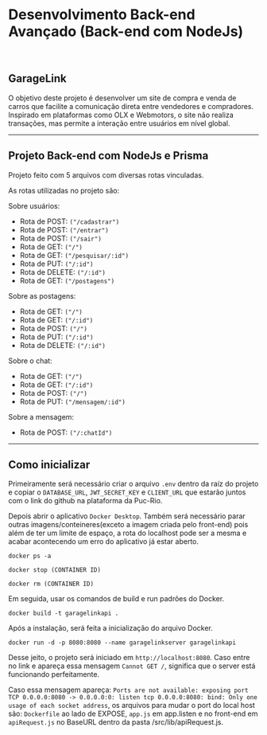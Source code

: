 # Desenvolvimento Back-end Avançado (Back-end com NodeJs)
  &nbsp;

## GarageLink

O objetivo deste projeto é desenvolver um site de compra e venda de carros que facilite a comunicação direta entre vendedores e compradores. Inspirado em plataformas como OLX e Webmotors, o site não realiza transações, mas permite a interação entre usuários em nível global.
    &nbsp;

---
## Projeto Back-end com NodeJs e Prisma

Projeto feito com 5 arquivos com diversas rotas vinculadas.

As rotas utilizadas no projeto são: 

Sobre usuários:
* Rota de POST: `("/cadastrar")`
* Rota de POST: `("/entrar")`
* Rota de POST: `("/sair")`
* Rota de GET: `("/")`
* Rota de GET: `("/pesquisar/:id")`
* Rota de PUT: `("/:id")`
* Rota de DELETE: `("/:id")`
* Rota de GET: `("/postagens")`

Sobre as postagens:
* Rota de GET: `("/")`
* Rota de GET: `("/:id")`
* Rota de POST: `("/")`
* Rota de PUT: `("/:id")`
* Rota de DELETE: `("/:id")`

Sobre o chat:
* Rota de GET: `("/")`
* Rota de GET: `("/:id")`
* Rota de POST: `("/")`
* Rota de PUT: `("/mensagem/:id")`

Sobre a mensagem:
* Rota de POST: `("/:chatId")`
  &nbsp;

---
## Como inicializar

Primeiramente será necessário criar o arquivo `.env` dentro da raíz do projeto e copiar o `DATABASE_URL`, `JWT_SECRET_KEY` e `CLIENT_URL` que estarão juntos com o link do github na plataforma da Puc-Rio.

Depois abrir o aplicativo `Docker Desktop`. Também será necessário parar outras imagens/conteineres(exceto a imagem criada pelo front-end) pois além de ter um limite de espaço, a rota do localhost pode ser a mesma e acabar acontecendo um erro do aplicativo já estar aberto.

```
docker ps -a
```

```
docker stop (CONTAINER ID)
```

```
docker rm (CONTAINER ID)
```

Em seguida, usar os comandos de build e run padrões do Docker.

```
docker build -t garagelinkapi . 
```

Após a instalação, será feita a inicialização do arquivo Docker.

```
docker run -d -p 8080:8080 --name garagelinkserver garagelinkapi
```

Desse jeito, o projeto será iniciado em `http://localhost:8080`. Caso entre no link e apareça essa mensagem `Cannot GET /`, significa que o server está funcionando perfeitamente.

Caso essa mensagem apareça: `Ports are not available: exposing port TCP 0.0.0.0:8080 -> 0.0.0.0:0: listen tcp 0.0.0.0:8080: bind: Only one usage of each socket address`, os arquivos para mudar o port do local host são: `Dockerfile` ao lado de EXPOSE, `app.js` em app.listen e no front-end em `apiRequest.js` no BaseURL dentro da pasta /src/lib/apiRequest.js.